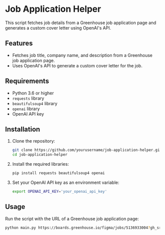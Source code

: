 # Job Application Helper

This script fetches job details from a Greenhouse job application page and generates a custom cover letter using OpenAI's API.

## Features

- Fetches job title, company name, and description from a Greenhouse job application page.
- Uses OpenAI's API to generate a custom cover letter for the job.

## Requirements

- Python 3.6 or higher
- `requests` library
- `beautifulsoup4` library
- `openai` library
- OpenAI API key

## Installation

1. Clone the repository:
    ```sh
    git clone https://github.com/yourusername/job-application-helper.git
    cd job-application-helper
    ```

2. Install the required libraries:
    ```sh
    pip install requests beautifulsoup4 openai
    ```

3. Set your OpenAI API key as an environment variable:
    ```sh
    export OPENAI_API_KEY='your_openai_api_key'
    ```

## Usage

Run the script with the URL of a Greenhouse job application page:
```sh
python main.py https://boards.greenhouse.io/figma/jobs/5136933004?gh_src=f4e571c44us
